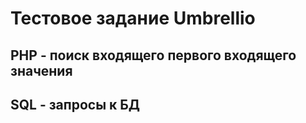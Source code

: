 # Тестовое задание Umbrellio
## PHP - поиск входящего первого входящего значения
## SQL - запросы к БД